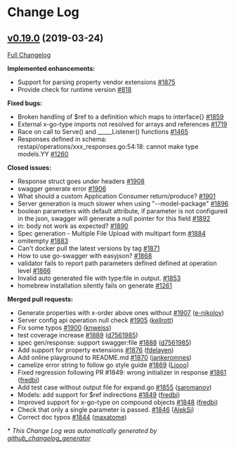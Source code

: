# Change Log

## [v0.19.0](https://github.com/M15t/go-swagger/tree/v0.19.0) (2019-03-24)

[Full Changelog](https://github.com/M15t/go-swagger/compare/v0.18.0...v0.19.0)

**Implemented enhancements:**

- Support for parsing property vendor extensions [\#1875](https://github.com/M15t/go-swagger/issues/1875)
- Provide check for runtime version [\#818](https://github.com/M15t/go-swagger/issues/818)

**Fixed bugs:**

- Broken handling of $ref to a definition which maps to interface{} [\#1859](https://github.com/M15t/go-swagger/issues/1859)
- External x-go-type imports not resolved for arrays and references [\#1719](https://github.com/M15t/go-swagger/issues/1719)
- Race on call to Serve\(\) and \_\_\_\_\_Listener\(\) functions [\#1465](https://github.com/M15t/go-swagger/issues/1465)
- Responses defined in schema: restapi/operations/xxx_responses.go:54:18: cannot make type models.YY [\#1260](https://github.com/M15t/go-swagger/issues/1260)

**Closed issues:**

- Response struct goes under headers [\#1908](https://github.com/M15t/go-swagger/issues/1908)
- swagger generate error [\#1906](https://github.com/M15t/go-swagger/issues/1906)
- What should a custom Application Consumer return/produce? [\#1901](https://github.com/M15t/go-swagger/issues/1901)
- Server generation is much slower when using "--model-package" [\#1896](https://github.com/M15t/go-swagger/issues/1896)
- boolean parameters with default attribute, if parameter is not configured in the json, swagger will generate a null pointer for this field [\#1892](https://github.com/M15t/go-swagger/issues/1892)
- in: body not work as expected? [\#1890](https://github.com/M15t/go-swagger/issues/1890)
- Spec generation - Multiple File Upload with multipart form [\#1884](https://github.com/M15t/go-swagger/issues/1884)
- omitempty [\#1883](https://github.com/M15t/go-swagger/issues/1883)
- Can't docker pull the latest versions by tag [\#1871](https://github.com/M15t/go-swagger/issues/1871)
- How to use go-swagger with easyjson? [\#1868](https://github.com/M15t/go-swagger/issues/1868)
- validator fails to report path parameters defined defined at operation level [\#1866](https://github.com/M15t/go-swagger/issues/1866)
- Invalid auto generated file with type:file in output. [\#1853](https://github.com/M15t/go-swagger/issues/1853)
- homebrew installation silently fails on generate [\#1261](https://github.com/M15t/go-swagger/issues/1261)

**Merged pull requests:**

- Generate properties with x-order above ones without [\#1907](https://github.com/M15t/go-swagger/pull/1907) ([e-nikolov](https://github.com/e-nikolov))
- Server config api operation null check [\#1905](https://github.com/M15t/go-swagger/pull/1905) ([kellrott](https://github.com/kellrott))
- Fix some typos [\#1900](https://github.com/M15t/go-swagger/pull/1900) ([knweiss](https://github.com/knweiss))
- test coverage increase [\#1889](https://github.com/M15t/go-swagger/pull/1889) ([d7561985](https://github.com/d7561985))
- spec gen/response: support swagger:file [\#1888](https://github.com/M15t/go-swagger/pull/1888) ([d7561985](https://github.com/d7561985))
- Add support for property extensions [\#1876](https://github.com/M15t/go-swagger/pull/1876) ([fdelayen](https://github.com/fdelayen))
- Add online playground to README.md [\#1870](https://github.com/M15t/go-swagger/pull/1870) ([jankeromnes](https://github.com/jankeromnes))
- camelize error string to follow go style guide [\#1869](https://github.com/M15t/go-swagger/pull/1869) ([Liooo](https://github.com/Liooo))
- Fixed regression following PR \#1849: wrong initializer in response [\#1861](https://github.com/M15t/go-swagger/pull/1861) ([fredbi](https://github.com/fredbi))
- Add test case without output file for expand.go [\#1855](https://github.com/M15t/go-swagger/pull/1855) ([saromanov](https://github.com/saromanov))
- Models: add support for $ref indirections [\#1849](https://github.com/M15t/go-swagger/pull/1849) ([fredbi](https://github.com/fredbi))
- Improved support for x-go-type on compound objects [\#1848](https://github.com/M15t/go-swagger/pull/1848) ([fredbi](https://github.com/fredbi))
- Check that only a single parameter is passed. [\#1846](https://github.com/M15t/go-swagger/pull/1846) ([AlekSi](https://github.com/AlekSi))
- Correct doc typos [\#1844](https://github.com/M15t/go-swagger/pull/1844) ([maxatome](https://github.com/maxatome))

\* _This Change Log was automatically generated by [github_changelog_generator](https://github.com/skywinder/Github-Changelog-Generator)_
